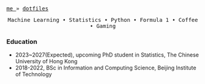 <p align="left"> 
 <samp> 
   <a href="http://jiantingfeng.vip" display="inline-block"> me </a> »
<!--    <a href="http://blog.jiantingfeng.vip" display="inline-block"> blog </a> » -->
   <a href="https://github.com/JiantingFeng/dotfiles" display="inline-block"> dotfiles </a>
<!--   <a href="https://github.com/JiantingFeng/scripts" display="inline-block"> scripts </a> -->
 </samp>
</p>
<p align="center">
  <samp>
   <span> Machine Learning </span> •
   <span> Statistics </span> •
   <span> Python </span> •
   <span> Formula 1 </span> •
   <span> Coffee </span> •
   <span> Gaming </span> 
  </samp>
</p>

<!-- ![](https://leetcard.jacoblin.cool/gianting01?border=0&radius=20&ext=heatmap#gh-light-mode-only)
![]([https://leetcard.jacoblin.cool/gianting01?border=0&radius=20&ext=heatmap#gh-light-mode-only](https://leetcard.jacoblin.cool/gianting01?border=0&radius=20&ext=heatmap&theme=dark#gh-dark-mode-only))
 -->

### Education

- 2023~2027(Expected), upcoming PhD student in Statistics, The Chinese University of Hong Kong
- 2018-2022, BSc in Information and Computing Science, Beijing Institute of Technology
